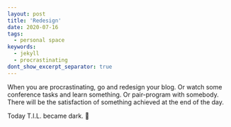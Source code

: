 ```yaml
---
layout: post
title: 'Redesign'
date: 2020-07-16
tags:
  - personal space
keywords:
  - jekyll
  - procrastinating
dont_show_excerpt_separator: true
---
```


When you are procrastinating, go and redesign your blog. Or watch some conference tasks and learn something. Or pair-program with somebody. There will be the satisfaction of something achieved at the end of the day.

Today T.I.L. became dark. 🎨
